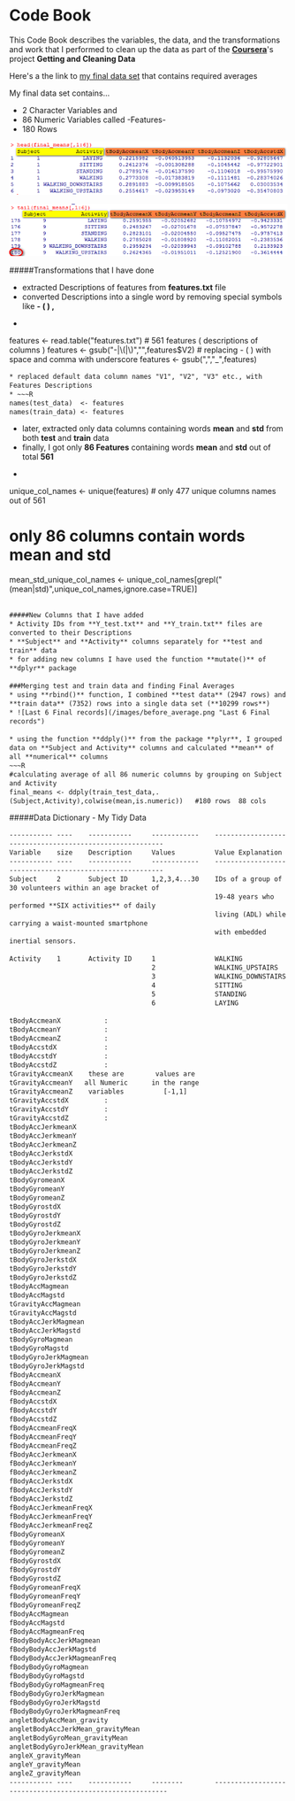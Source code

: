 Code Book
=========
This Code Book describes the variables, the data, and the transformations and work that I performed to clean up the data as part of the [**Coursera**](http://www.coursera.org)'s project **Getting and Cleaning Data** 

Here's a the link to [my final data set](https://s3.amazonaws.com/coursera-uploads/user-19e115787c80679a2336524b/973497/asst-3/3bd9f440a3c211e4901c7175d6058a45.txt) that contains required averages

My final data set contains...
* 2 Character Variables and
* 86  Numeric Variables called -Features-
* 180 Rows

![1st 6 Final Averages](/images/final_head.png "1st 6 Final Averages")

![Last 6 Final Averages](/images/final_tail.png "Last 6 Final Averages")


#####Transformations that I have done
* extracted Descriptions of features from **features.txt** file
* converted Descriptions into a single word by removing special symbols like **-  (  )  ,**
* ~~~R
 features <- read.table("features.txt")          # 561 features ( descriptions of columns )
 features <- gsub("-|\\(|\\)","",features$V2)    # replacing - ( ) with space and comma with underscore
 features <- gsub(",","_",features) 
  ~~~
* replaced default data column names "V1", "V2", "V3" etc., with Features Descriptions
* ~~~R
 names(test_data)  <- features
 names(train_data) <- features 
  ~~~
* later, extracted only data columns containing words **mean** and **std** from both **test** and **train** data
* finally, I got only **86 Features** containing words **mean** and **std** out of total **561**
* ~~~R
 unique_col_names  <- unique(features)           # only 477 unique columns names out of 561
 
 # only 86 columns contain words mean and std
 mean_std_unique_col_names <- unique_col_names[grepl("(mean|std)",unique_col_names,ignore.case=TRUE)]
  ~~~

#####New Columns that I have added
* Activity IDs from **Y_test.txt** and **Y_train.txt** files are converted to their Descriptions
* **Subject** and **Activity** columns separately for **test and train** data 
* for adding new columns I have used the function **mutate()** of **dplyr** package

###Merging test and train data and finding Final Averages
* using **rbind()** function, I combined **test data** (2947 rows) and **train data** (7352) rows into a single data set (**10299 rows**)
* ![Last 6 Final records](/images/before_average.png "Last 6 Final records")

* using the function **ddply()** from the package **plyr**, I grouped data on **Subject and Activity** columns and calculated **mean** of all **numerical** columns
~~~R
 #calculating average of all 86 numeric columns by grouping on Subject and Activity
 final_means <- ddply(train_test_data,.(Subject,Activity),colwise(mean,is.numeric))   #180 rows  88 cols  
~~~

#####Data Dictionary - My Tidy Data

	-----------	----	-----------		------------	---------------------------------------------------------
	Variable	size	Description		Values			Value Explanation
	-----------	----	-----------		------------	---------------------------------------------------------
	Subject		2		Subject ID		1,2,3,4...30	IDs of a group of 30 volunteers within an age bracket of 
														19-48 years who performed **SIX activities** of daily 
														living (ADL) while carrying a waist-mounted smartphone 
														with embedded inertial sensors.
	
	Activity	1		Activity ID		1				WALKING
										2				WALKING_UPSTAIRS
										3				WALKING_DOWNSTAIRS
										4				SITTING
										5				STANDING
										6				LAYING
	
	tBodyAccmeanX			:		 
	tBodyAccmeanY			: 
	tBodyAccmeanZ			: 
	tBodyAccstdX			: 
	tBodyAccstdY			: 
	tBodyAccstdZ			: 
	tGravityAccmeanX    these are		 values are 
	tGravityAccmeanY   all Numeric		in the range
	tGravityAccmeanZ    variables		   [-1,1]
	tGravityAccstdX			: 
	tGravityAccstdY			: 
	tGravityAccstdZ			: 
	tBodyAccJerkmeanX
	tBodyAccJerkmeanY
	tBodyAccJerkmeanZ
	tBodyAccJerkstdX
	tBodyAccJerkstdY
	tBodyAccJerkstdZ
	tBodyGyromeanX
	tBodyGyromeanY
	tBodyGyromeanZ
	tBodyGyrostdX
	tBodyGyrostdY
	tBodyGyrostdZ
	tBodyGyroJerkmeanX
	tBodyGyroJerkmeanY
	tBodyGyroJerkmeanZ
	tBodyGyroJerkstdX
	tBodyGyroJerkstdY
	tBodyGyroJerkstdZ
	tBodyAccMagmean
	tBodyAccMagstd
	tGravityAccMagmean
	tGravityAccMagstd
	tBodyAccJerkMagmean
	tBodyAccJerkMagstd
	tBodyGyroMagmean
	tBodyGyroMagstd
	tBodyGyroJerkMagmean
	tBodyGyroJerkMagstd
	fBodyAccmeanX
	fBodyAccmeanY
	fBodyAccmeanZ
	fBodyAccstdX
	fBodyAccstdY
	fBodyAccstdZ
	fBodyAccmeanFreqX
	fBodyAccmeanFreqY
	fBodyAccmeanFreqZ
	fBodyAccJerkmeanX
	fBodyAccJerkmeanY
	fBodyAccJerkmeanZ
	fBodyAccJerkstdX
	fBodyAccJerkstdY
	fBodyAccJerkstdZ
	fBodyAccJerkmeanFreqX
	fBodyAccJerkmeanFreqY
	fBodyAccJerkmeanFreqZ
	fBodyGyromeanX
	fBodyGyromeanY
	fBodyGyromeanZ
	fBodyGyrostdX
	fBodyGyrostdY
	fBodyGyrostdZ
	fBodyGyromeanFreqX
	fBodyGyromeanFreqY
	fBodyGyromeanFreqZ
	fBodyAccMagmean
	fBodyAccMagstd
	fBodyAccMagmeanFreq
	fBodyBodyAccJerkMagmean
	fBodyBodyAccJerkMagstd
	fBodyBodyAccJerkMagmeanFreq
	fBodyBodyGyroMagmean
	fBodyBodyGyroMagstd
	fBodyBodyGyroMagmeanFreq
	fBodyBodyGyroJerkMagmean
	fBodyBodyGyroJerkMagstd
	fBodyBodyGyroJerkMagmeanFreq
	angletBodyAccMean_gravity
	angletBodyAccJerkMean_gravityMean
	angletBodyGyroMean_gravityMean
	angletBodyGyroJerkMean_gravityMean
	angleX_gravityMean
	angleY_gravityMean
	angleZ_gravityMean
	-----------	----	-----------		--------		----------------------------------------------------------



